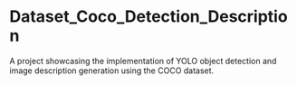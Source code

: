# Dataset_Coco_Detection_Description
A project showcasing the implementation of YOLO object detection and image description generation using the COCO dataset.

